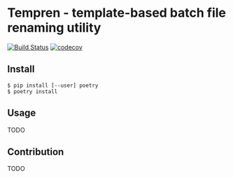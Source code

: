 # Tempren - template-based batch file renaming utility
[![Build Status](https://travis-ci.org/idle-code/tempren.svg?branch=develop)](https://travis-ci.org/idle-code/tempren)
[![codecov](https://codecov.io/gh/idle-code/tempren/branch/develop/graph/badge.svg?token=1CR2PX6GYB)](https://codecov.io/gh/idle-code/tempren)
## Install
```console
$ pip install [--user] poetry
$ poetry install
```

## Usage
TODO

## Contribution
TODO

